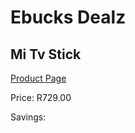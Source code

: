 
# Ebucks Dealz
## Mi Tv Stick
[Product Page](https://www.ebucks.com/web/shop/productSelected.do?prodId=995575896&catId=365589006)

Price: R729.00

Savings: 


	